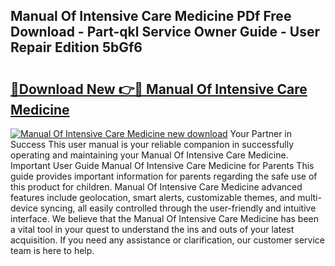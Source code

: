 ## Manual Of Intensive Care Medicine PDf Free Download - Part-qkl Service Owner Guide - User Repair Edition 5bGf6

# <h2><a href="http://cf28574.oget.top/?id=Manual+Of+Intensive+Care+Medicine">🔗Download New 👉🔴 Manual Of Intensive Care Medicine</a></h2>

[![Manual Of Intensive Care Medicine new download](https://i.imgur.com/5g1atiW.png)](http://cf28574.oget.top/?id=Manual+Of+Intensive+Care+Medicine)
Your Partner in Success This user manual is your reliable companion in successfully operating and maintaining your Manual Of Intensive Care Medicine. Important User Guide Manual Of Intensive Care Medicine for Parents This guide provides important information for parents regarding the safe use of this product for children. Manual Of Intensive Care Medicine advanced features include geolocation, smart alerts, customizable themes, and multi-device syncing, all easily controlled through the user-friendly and intuitive interface. We believe that the Manual Of Intensive Care Medicine has been a vital tool in your quest to understand the ins and outs of your latest acquisition. If you need any assistance or clarification, our customer service team is here to help.
